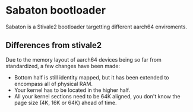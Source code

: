 # Sabaton bootloader

Sabaton is a Stivale2 bootloader targetting different aarch64 enviroments.

## Differences from stivale2
Due to the memory layout of aarch64 devices being so far from standardized, a few changes have been made:
* Bottom half is still identity mapped, but it has been extended to encompass all of physical RAM.
* Your kernel has to be located in the higher half.
* All your kernel sections need to be 64K aligned, you don't know the page size (4K, 16K or 64K) ahead of time.
